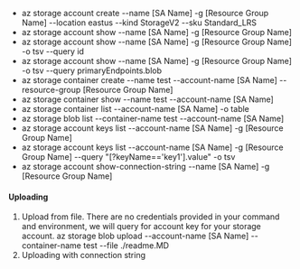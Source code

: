 - az storage account create --name [SA Name] -g [Resource Group Name] --location eastus --kind StorageV2 --sku Standard_LRS
- az storage account show --name [SA Name] -g [Resource Group Name]
- az storage account show --name [SA Name] -g [Resource Group Name] -o tsv --query id
- az storage account show --name [SA Name] -g [Resource Group Name] -o tsv --query primaryEndpoints.blob
- az storage container create --name test --account-name [SA Name] --resource-group [Resource Group Name]
- az storage container show --name test --account-name [SA Name]
- az storage container list --account-name [SA Name] -o table
- az storage blob list --container-name test --account-name [SA Name]
- az storage account keys list --account-name [SA Name] -g [Resource Group Name] 
- az storage account keys list --account-name [SA Name] -g [Resource Group Name] --query "[?keyName=='key1'].value" -o tsv
- az storage account show-connection-string --name [SA Name] -g [Resource Group Name]

#### Uploading
1. Upload from file. There are no credentials provided in your command and environment, we will query for account key for your storage account.
   az storage blob upload --account-name [SA Name] --container-name test --file ./readme.MD
2. Uploading with connection string
